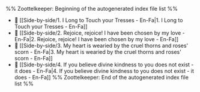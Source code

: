 %% Zoottelkeeper: Beginning of the autogenerated index file list  %%
- 📄 [[Side-by-side/1. I Long to Touch your Tresses - En-Fa|1. I Long to Touch your Tresses - En-Fa]]
- 📄 [[Side-by-side/2. Rejoice, rejoice! I have been chosen by my love - En-Fa|2. Rejoice, rejoice! I have been chosen by my love - En-Fa]]
- 📄 [[Side-by-side/3. My heart is wearied by the cruel thorns and roses' scorn - En-Fa|3. My heart is wearied by the cruel thorns and roses' scorn - En-Fa]]
- 📄 [[Side-by-side/4. If you believe divine kindness to you does not exist - it does - En-Fa|4. If you believe divine kindness to you does not exist - it does - En-Fa]]
%% Zoottelkeeper: End of the autogenerated index file list  %%
